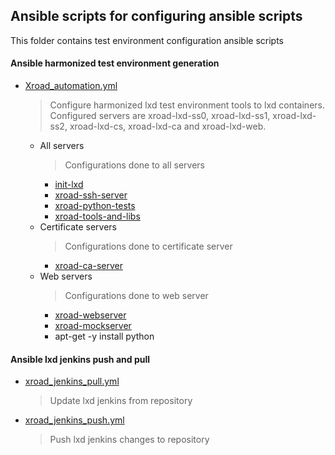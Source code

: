 ## Ansible scripts for configuring ansible scripts

This folder contains test environment configuration ansible scripts

#### Ansible harmonized test environment generation

* [Xroad_automation.yml](xroad_automation.yml)
    > Configure harmonized lxd test environment tools to lxd containers.
    > Configured servers are xroad-lxd-ss0, xroad-lxd-ss1, xroad-lxd-ss2, xroad-lxd-cs, xroad-lxd-ca and xroad-lxd-web.
    * All servers
        > Configurations done to all servers
        * [init-lxd](roles/init-lxd)
        * [xroad-ssh-server](roles/xroad-ssh-server)
        * [xroad-python-tests](roles/xroad-python-tests)
        * [xroad-tools-and-libs](roles/xroad-tools-and-libs)
    * Certificate servers
        > Configurations done to certificate server
        * [xroad-ca-server](roles/xroad-ca-server)
    * Web servers
        > Configurations done to web server
        * [xroad-webserver](roles/xroad-webserver)
        * [xroad-mockserver](roles/xroad-mockserver)
        * apt-get -y install python

#### Ansible lxd jenkins push and pull

* [xroad_jenkins_pull.yml](xroad_jenkins_pull.yml)
    > Update lxd jenkins from repository
* [xroad_jenkins_push.yml](xroad_jenkins_push.yml)
    > Push lxd jenkins changes to repository
